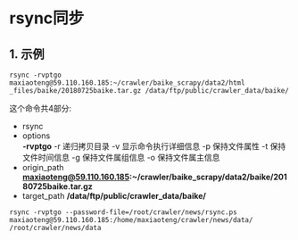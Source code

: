 # rsync同步
## 1. 示例

```shell
rsync -rvptgo maxiaoteng@59.110.160.185:~/crawler/baike_scrapy/data2/html
_files/baike/20180725baike.tar.gz /data/ftp/public/crawler_data/baike/
```
这个命令共4部分: 
- rsync
- options  
    **-rvptgo**
    -r  递归拷贝目录
    -v  显示命令执行详细信息
    -p  保持文件属性
    -t  保持文件时间信息
    -g  保持文件属组信息
    -o  保持文件属主信息
- origin_path
    **maxiaoteng@59.110.160.185:~/crawler/baike_scrapy/data2/baike/20180725baike.tar.gz**
- target_path
    **/data/ftp/public/crawler_data/baike/**


```
rsync -rvptgo --password-file=/root/crawler/news/rsync.ps  maxiaoteng@59.110.160.185:/home/maxiaoteng/crawler/news/data/ /root/crawler/news/data
```